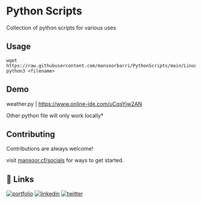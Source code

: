 
# Python Scripts
Collection of python scripts for various uses

## Usage

```
wget https://raw.githubusercontent.com/mansoorbarri/PythonScripts/main/LinuxWifi.py<filename>
python3 <filename>
```


## Demo

weather.py | https://www.online-ide.com/uCqsYjw2AN

Other python file will only work locally*


## Contributing

Contributions are always welcome!

visit [mansoor.cf/socials](https://www.mansoor.cf/socials) for ways to get started.


## 🔗 Links
[![portfolio](https://img.shields.io/badge/my_portfolio-000?style=for-the-badge&logo=ko-fi&logoColor=white)](https://whoismansoorbarri.cf/)
[![linkedin](https://img.shields.io/badge/linkedin-0A66C2?style=for-the-badge&logo=linkedin&logoColor=white)](https://www.mansoor.cf/linkedin)
[![twitter](https://img.shields.io/badge/twitter-1DA1F2?style=for-the-badge&logo=twitter&logoColor=white)](https://twitter.com/mansoorbarri)


